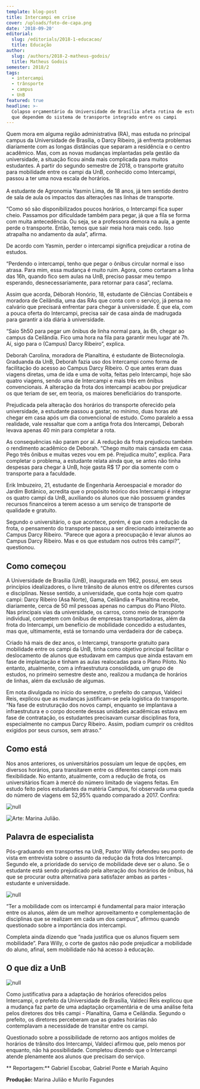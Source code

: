 ```yaml
---
template: blog-post
title: Intercampi em crise
cover: /uploads/foto-de-capa.png
date: '2018-09-20'
editorial:
  slug: /editorials/2018-1-educacao/
  title: Educação
author:
  slug: /authors/2018-2-matheus-godois/
  title: Matheus Godois
semester: 2018/2
tags:
  - intercampi
  - trânsporte
  - campus
  - UnB
featured: true
headline: >-
  Colapso orçamentário da Universidade de Brasília afeta rotina de estudantes
  que dependem do sistema de transporte integrado entre os campi
---
```

Quem mora em alguma região administrativa (RA), mas estuda no principal campus da Universidade de Brasília, o Darcy Ribeiro, já enfrenta problemas diariamente com as longas distâncias que separam a residência e o centro acadêmico. Mas, com as novas mudanças implantadas pela gestão da universidade, a situação ficou ainda mais complicada para muitos estudantes. A partir do segundo semestre de 2018, o transporte gratuito para mobilidade entre os campi da UnB, conhecido como Intercampi, passou a ter uma nova escala de horários.  \
\
A estudante de Agronomia Yasmin Lima, de 18 anos, já tem sentido dentro de sala de aula os impactos das alterações nas linhas de transporte.

 “Como só são disponibilizados poucos horários, o Intercampi fica super cheio. Passamos por dificuldade também para pegar, já que a fila se forma com muita antecedência. Ou seja, se a professora demora na aula, a gente perde o transporte. Então, temos que sair meia hora mais cedo. Isso atrapalha no andamento da aula”, afirma.

De acordo com Yasmin, perder o intercampi significa prejudicar a rotina de estudos.

“Perdendo o intercampi, tenho que pegar o ônibus circular normal e isso atrasa. Para mim, essa mudança é muito ruim. Agora, como cortaram a linha das 16h, quando fico sem aulas na UnB, preciso passar meu tempo esperando, desnecessariamente, para retornar para casa”, reclama.

Assim que acorda, Déborah Honório, 18, estudante de Ciências Contábeis e moradora de Ceilândia, uma das RAs que conta com o serviço, já pensa no calvário que precisará enfrentar para chegar à universidade. É que ela, com a pouca oferta do Intercampi, precisa sair de casa ainda de madrugada para garantir a ida diária à universidade.

“Saio 5h50 para pegar um ônibus de linha normal para, às 6h, chegar ao campus da Ceilândia. Fico uma hora na fila para garantir meu lugar até 7h. Aí, sigo para o (Campus) Darcy Ribeiro”, explica.

Deborah Carolina, moradora de Planaltina, é estudante de Biotecnologia. Graduanda da UnB, Deborah fazia uso dos Intercampi como forma de facilitação do acesso ao Campus Darcy Ribeiro. O que antes eram duas viagens diretas, uma de ida e uma de volta, feitas pelo Intercampi, hoje são quatro viagens, sendo uma de Intercampi e mais três em ônibus convencionais. A alteração da frota dos intercampi acabou por prejudicar os que teriam de ser, em teoria, os maiores beneficiários do transporte.

Prejudicada pela alteração dos horários do transporte oferecido pela universidade, a estudante passou a gastar, no mínimo, duas horas até chegar em casa após um dia convencional de estudo. Como paralelo a essa realidade, vale ressaltar que com a antiga frota dos Intercampi, Deborah levava apenas 40 min para completar a rota.

As consequências não param por aí.  A redução da frota prejudicou também o rendimento acadêmico de Deborah. “Chego muito mais cansada em casa. Pego três ônibus e muitas vezes vou em pé. Prejudica muito”, explica. Para completar o problema, a estudante relata ainda que, se antes não tinha despesas para chegar à UnB, hoje gasta R$ 17 por dia somente com o transporte para a faculdade.

Erik Imbuzeiro, 21, estudante de Engenharia Aeroespacial e morador do Jardim Botânico, acredita que o propósito teórico dos Intercampi é integrar os quatro campi da UnB, auxiliando os alunos que não possuem grandes recursos financeiros a terem acesso a um serviço de transporte de qualidade e gratuito.

Segundo o universitário, o que acontece, porém, é que com a redução da frota, o pensamento do transporte passou a ser direcionado inteiramente ao Campus Darcy Ribeiro. “Parece que agora a preocupação é levar alunos ao Campus Darcy Ribeiro. Mas e os que estudam nos outros três campi?”, questionou.

## Como começou

A Universidade de Brasília (UnB), inaugurada em 1962, possui, em seus princípios idealizadores, o livre trânsito de alunos entre os diferentes cursos e disciplinas. Nesse sentido, a universidade, que conta hoje com quatro campi: Darcy Ribeiro (Asa Norte), Gama, Ceilândia e Planaltina recebe, diariamente, cerca de 50 mil pessoas apenas no campus do Plano Piloto. Nas principais vias da universidade, os carros, como meio de transporte individual, competem com ônibus de empresas transportadoras, além da frota do Intercampi, um benefício de mobilidade concedido a estudantes, mas que, ultimamente, está se tornando uma verdadeira dor de cabeça.

Criado há mais de dez anos, o Intercampi, transporte gratuito para mobilidade entre os campi da UnB, tinha como objetivo principal facilitar o deslocamento de alunos que estudavam em campus que ainda estavam em fase de implantação e tinham as aulas realocadas para o Plano Piloto. No entanto, atualmente, com a infraestrutura consolidada, um grupo de estudos, no primeiro semestre deste ano, realizou a mudança de horários de linhas, além da exclusão de algumas.

Em nota divulgada no início do semestre, o prefeito do campus, Valdeci Reis, explicou que as mudanças justificam-se pela logística do transporte. “Na fase de estruturação dos novos campi, enquanto se implantava a infraestrutura e o corpo docente dessas unidades acadêmicas estava em fase de contratação, os estudantes precisavam cursar disciplinas fora, especialmente no campus Darcy Ribeiro. Assim, podiam cumprir os créditos exigidos por seus cursos, sem atraso.”

## Como está

Nos anos anteriores, os universitários possuíam um leque de opções, em diversos horários, para transitarem entre os diferentes campi com mais flexibilidade. No entanto, atualmente, com a redução de frota, os universitários ficam à mercê do número limitado de viagens feitas. Em estudo feito pelos estudantes da matéria Campus, foi observada uma queda do número de viagens em 52,95% quando comparado a 2017. Confira:

![null](/uploads/61893ba9-f491-4379-a34f-62e2e3a7b9de-7786-0000084023bad360.jpg)

![Arte: Marina Julião.](/uploads/ef67e2fa-1bc8-4f68-b586-232ec7bc3aa5-7786-000008402dac8090.jpg)

## Palavra de especialista

Pós-graduando em transportes na UnB, Pastor Willy defendeu seu ponto de vista em entrevista sobre o assunto da redução da frota dos Intercampi. Segundo ele, a prioridade do serviço de mobilidade deve ser o aluno. Se o estudante está sendo prejudicado pela alteração dos horários de ônibus, há que se procurar outra alternativa para satisfazer ambas as partes - estudante e universidade.

![null](/uploads/815d5fc9-0ab4-435f-b343-bf39729288f1-7786-00000840356c792c.jpg)

“Ter a mobilidade com os intercampi é fundamental para maior interação entre os alunos, além de um melhor aproveitamento e complementação de disciplinas que se realizam em cada um dos campus”, afirmou quando questionado sobre a importância dos intercampi.

Completa ainda dizendo que “nada justifica que os alunos fiquem sem mobilidade”. Para Willy, o corte de gastos não pode prejudicar a mobilidade do aluno, afinal, sem mobilidade não há acesso à educação.

## O que diz a UnB

![null](/uploads/7d07225e-3870-4fea-b2f1-e1a58e3acf43-7786-000008403a0315b9.jpg)

Como justificativa para a adaptação de horários oferecidos pelos Intercampi, o prefeito da Universidade de Brasília, Valdeci Reis explicou que a mudança faz parte de uma adaptação orçamentária e de uma análise feita pelos diretores dos três campi - Planaltina, Gama e Ceilândia. Segundo o prefeito, os diretores perceberam que as grades horárias não contemplavam a necessidade de transitar entre os campi.

Questionado sobre a possibilidade de retorno aos antigos moldes de horários de trânsito dos Intercampi, Valdeci afirmou que, pelo menos por enquanto, não há possibilidade. Completou dizendo que o Intercampi atende plenamente aos alunos que precisam do serviço.

**
Reportagem:** Gabriel Escobar, Gabriel Ponte e Mariah Aquino

**Produção:** Marina Julião e Murilo Fagundes
